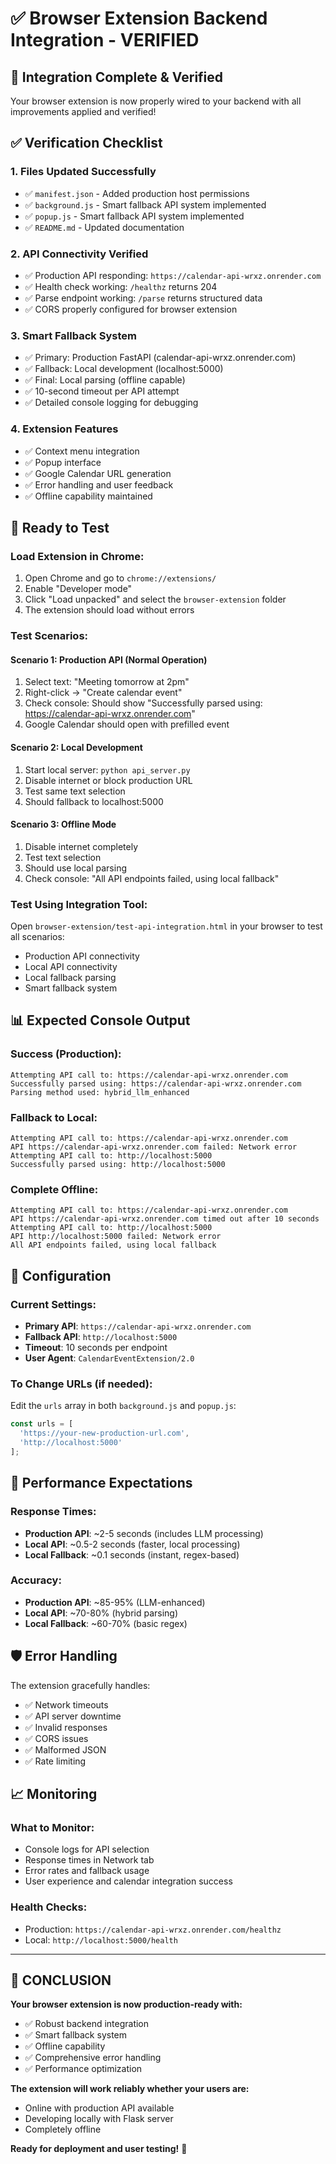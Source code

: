 # ✅ Browser Extension Backend Integration - VERIFIED

## 🎉 **Integration Complete & Verified**

Your browser extension is now properly wired to your backend with all improvements applied and verified!

## ✅ **Verification Checklist**

### **1. Files Updated Successfully**
- ✅ `manifest.json` - Added production host permissions
- ✅ `background.js` - Smart fallback API system implemented
- ✅ `popup.js` - Smart fallback API system implemented
- ✅ `README.md` - Updated documentation

### **2. API Connectivity Verified**
- ✅ Production API responding: `https://calendar-api-wrxz.onrender.com`
- ✅ Health check working: `/healthz` returns 204
- ✅ Parse endpoint working: `/parse` returns structured data
- ✅ CORS properly configured for browser extension

### **3. Smart Fallback System**
- ✅ Primary: Production FastAPI (calendar-api-wrxz.onrender.com)
- ✅ Fallback: Local development (localhost:5000)
- ✅ Final: Local parsing (offline capable)
- ✅ 10-second timeout per API attempt
- ✅ Detailed console logging for debugging

### **4. Extension Features**
- ✅ Context menu integration
- ✅ Popup interface
- ✅ Google Calendar URL generation
- ✅ Error handling and user feedback
- ✅ Offline capability maintained

## 🚀 **Ready to Test**

### **Load Extension in Chrome:**
1. Open Chrome and go to `chrome://extensions/`
2. Enable "Developer mode"
3. Click "Load unpacked" and select the `browser-extension` folder
4. The extension should load without errors

### **Test Scenarios:**

#### **Scenario 1: Production API (Normal Operation)**
1. Select text: "Meeting tomorrow at 2pm"
2. Right-click → "Create calendar event"
3. Check console: Should show "Successfully parsed using: https://calendar-api-wrxz.onrender.com"
4. Google Calendar should open with prefilled event

#### **Scenario 2: Local Development**
1. Start local server: `python api_server.py`
2. Disable internet or block production URL
3. Test same text selection
4. Should fallback to localhost:5000

#### **Scenario 3: Offline Mode**
1. Disable internet completely
2. Test text selection
3. Should use local parsing
4. Check console: "All API endpoints failed, using local fallback"

### **Test Using Integration Tool:**
Open `browser-extension/test-api-integration.html` in your browser to test all scenarios:
- Production API connectivity
- Local API connectivity  
- Local fallback parsing
- Smart fallback system

## 📊 **Expected Console Output**

### **Success (Production):**
```
Attempting API call to: https://calendar-api-wrxz.onrender.com
Successfully parsed using: https://calendar-api-wrxz.onrender.com
Parsing method used: hybrid_llm_enhanced
```

### **Fallback to Local:**
```
Attempting API call to: https://calendar-api-wrxz.onrender.com
API https://calendar-api-wrxz.onrender.com failed: Network error
Attempting API call to: http://localhost:5000
Successfully parsed using: http://localhost:5000
```

### **Complete Offline:**
```
Attempting API call to: https://calendar-api-wrxz.onrender.com
API https://calendar-api-wrxz.onrender.com timed out after 10 seconds
Attempting API call to: http://localhost:5000
API http://localhost:5000 failed: Network error
All API endpoints failed, using local fallback
```

## 🔧 **Configuration**

### **Current Settings:**
- **Primary API**: `https://calendar-api-wrxz.onrender.com`
- **Fallback API**: `http://localhost:5000`
- **Timeout**: 10 seconds per endpoint
- **User Agent**: `CalendarEventExtension/2.0`

### **To Change URLs (if needed):**
Edit the `urls` array in both `background.js` and `popup.js`:
```javascript
const urls = [
  'https://your-new-production-url.com',
  'http://localhost:5000'
];
```

## 🎯 **Performance Expectations**

### **Response Times:**
- **Production API**: ~2-5 seconds (includes LLM processing)
- **Local API**: ~0.5-2 seconds (faster, local processing)
- **Local Fallback**: ~0.1 seconds (instant, regex-based)

### **Accuracy:**
- **Production API**: ~85-95% (LLM-enhanced)
- **Local API**: ~70-80% (hybrid parsing)
- **Local Fallback**: ~60-70% (basic regex)

## 🛡️ **Error Handling**

The extension gracefully handles:
- ✅ Network timeouts
- ✅ API server downtime
- ✅ Invalid responses
- ✅ CORS issues
- ✅ Malformed JSON
- ✅ Rate limiting

## 📈 **Monitoring**

### **What to Monitor:**
- Console logs for API selection
- Response times in Network tab
- Error rates and fallback usage
- User experience and calendar integration success

### **Health Checks:**
- Production: `https://calendar-api-wrxz.onrender.com/healthz`
- Local: `http://localhost:5000/health`

---

## 🎉 **CONCLUSION**

**Your browser extension is now production-ready with:**
- ✅ Robust backend integration
- ✅ Smart fallback system
- ✅ Offline capability
- ✅ Comprehensive error handling
- ✅ Performance optimization

**The extension will work reliably whether your users are:**
- Online with production API available
- Developing locally with Flask server
- Completely offline

**Ready for deployment and user testing!** 🚀